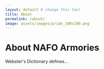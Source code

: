 ```yaml
---
layout: default # change this too!
title: About
permalink: /about/
image: assets/images/pride_100x100.png
---
```


# About NAFO Armories

Webster's Dictionary defines...